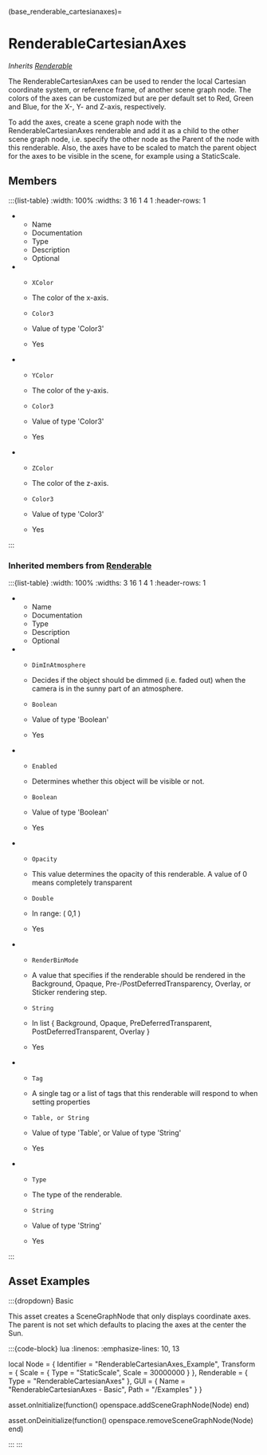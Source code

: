 



(base_renderable_cartesianaxes)=
# RenderableCartesianAxes

_Inherits [Renderable](#renderable)_

The RenderableCartesianAxes can be used to render the local Cartesian coordinate system, or reference frame, of another scene graph node. The colors of the axes can be customized but are per default set to Red, Green and Blue, for the X-, Y- and Z-axis, respectively.

To add the axes, create a scene graph node with the RenderableCartesianAxes renderable and add it as a child to the other scene graph node, i.e. specify the other node as the Parent of the node with this renderable. Also, the axes have to be scaled to match the parent object for the axes to be visible in the scene, for example using a StaticScale.


## Members


:::{list-table}
:width: 100%
:widths: 3 16 1 4 1
:header-rows: 1
*   - Name
    - Documentation
    - Type
    - Description
    - Optional

*   - `XColor`
    - The color of the x-axis.
    - `Color3`
    
    - Value of type 'Color3' 
    
    - Yes
    
*   - `YColor`
    - The color of the y-axis.
    - `Color3`
    
    - Value of type 'Color3' 
    
    - Yes
    
*   - `ZColor`
    - The color of the z-axis.
    - `Color3`
    
    - Value of type 'Color3' 
    
    - Yes
    
:::



### Inherited members from [Renderable](#renderable)

:::{list-table}
:width: 100%
:widths: 3 16 1 4 1
:header-rows: 1
*   - Name
    - Documentation
    - Type
    - Description
    - Optional

*   - `DimInAtmosphere`
    - Decides if the object should be dimmed (i.e. faded out) when the camera is in the sunny part of an atmosphere.
    - `Boolean`
    
    - Value of type 'Boolean' 
    
    - Yes
    
*   - `Enabled`
    - Determines whether this object will be visible or not.
    - `Boolean`
    
    - Value of type 'Boolean' 
    
    - Yes
    
*   - `Opacity`
    - This value determines the opacity of this renderable. A value of 0 means completely transparent
    - `Double`
    
    - In range: ( 0,1 ) 
    
    - Yes
    
*   - `RenderBinMode`
    - A value that specifies if the renderable should be rendered in the Background, Opaque, Pre-/PostDeferredTransparency, Overlay, or Sticker rendering step.
    - `String`
    
    - In list { Background, Opaque, PreDeferredTransparent, PostDeferredTransparent, Overlay } 
    
    - Yes
    
*   - `Tag`
    - A single tag or a list of tags that this renderable will respond to when setting properties
    - `Table, or String`
    
    - Value of type 'Table', or Value of type 'String' 
    
    - Yes
    
*   - `Type`
    - The type of the renderable.
    - `String`
    
    - Value of type 'String' 
    
    - Yes
    
:::












## Asset Examples


:::{dropdown} Basic

This asset creates a SceneGraphNode that only displays coordinate axes. The
parent is not set which defaults to placing the axes at the center the Sun.

:::{code-block} lua
:linenos:
:emphasize-lines: 10, 13

local Node = {
  Identifier = "RenderableCartesianAxes_Example",
  Transform = {
    Scale = {
      Type = "StaticScale",
      Scale = 30000000
    }
  },
  Renderable = {
    Type = "RenderableCartesianAxes"
  },
  GUI = {
    Name = "RenderableCartesianAxes - Basic",
    Path = "/Examples"
  }
}

asset.onInitialize(function()
  openspace.addSceneGraphNode(Node)
end)

asset.onDeinitialize(function()
  openspace.removeSceneGraphNode(Node)
end)

:::
:::


